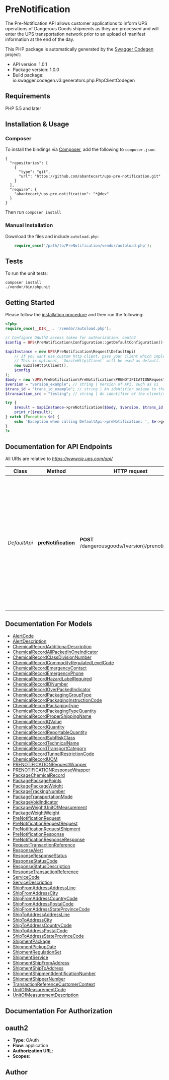 # PreNotification
The Pre-Notification API allows customer applications to inform UPS operations of Dangerous Goods shipments as they are processed and will enter the UPS transportation network prior to an upload of manifest information at the end of the day.

This PHP package is automatically generated by the [Swagger Codegen](https://github.com/swagger-api/swagger-codegen) project:

- API version: 1.0.1
- Package version: 1.0.0
- Build package: io.swagger.codegen.v3.generators.php.PhpClientCodegen

## Requirements

PHP 5.5 and later

## Installation & Usage
### Composer

To install the bindings via [Composer](http://getcomposer.org/), add the following to `composer.json`:

```
{
  "repositories": [
    {
      "type": "git",
      "url": "https://github.com/abantecart/ups-pre-notification.git"
    }
  ],
  "require": {
    "abantecart/ups-pre-notification": "*@dev"
  }
}
```

Then run `composer install`

### Manual Installation

Download the files and include `autoload.php`:

```php
    require_once('/path/to/PreNotification/vendor/autoload.php');
```

## Tests

To run the unit tests:

```
composer install
./vendor/bin/phpunit
```

## Getting Started

Please follow the [installation procedure](#installation--usage) and then run the following:

```php
<?php
require_once(__DIR__ . '/vendor/autoload.php');

// Configure OAuth2 access token for authorization: oauth2
$config = UPS\PreNotification\Configuration::getDefaultConfiguration()->setAccessToken('YOUR_ACCESS_TOKEN');

$apiInstance = new UPS\PreNotification\Request\DefaultApi(
    // If you want use custom http client, pass your client which implements `GuzzleHttp\ClientInterface`.
    // This is optional, `GuzzleHttp\Client` will be used as default.
    new GuzzleHttp\Client(),
    $config
);
$body = new \UPS\PreNotification\PreNotification\PRENOTIFICATIONRequestWrapper(); // \UPS\PreNotification\PreNotification\PRENOTIFICATIONRequestWrapper | Generate sample code for popular API requests by selecting an example below. To view a full sample request and response, first click "Authorize" and enter your application credentials, then populate the required parameters above and click "Try it out".
$version = "version_example"; // string | Version of API, such as v1
$trans_id = "trans_id_example"; // string | An identifier unique to the request. Length 32
$transaction_src = "testing"; // string | An identifier of the client/source application that is making the request.Length 512

try {
    $result = $apiInstance->preNotification($body, $version, $trans_id, $transaction_src);
    print_r($result);
} catch (Exception $e) {
    echo 'Exception when calling DefaultApi->preNotification: ', $e->getMessage(), PHP_EOL;
}
?>
```

## Documentation for API Endpoints

All URIs are relative to *https://wwwcie.ups.com/api/*

Class | Method | HTTP request | Description
------------ | ------------- | ------------- | -------------
*DefaultApi* | [**preNotification**](docs/Api/DefaultApi.md#prenotification) | **POST** /dangerousgoods/{version}/prenotification | The Pre-Notification API allows customer applications to inform UPS operations of Dangerous Goods shipments as they are processed and will enter the UPS transportation network prior to an upload of manifest information at the end of the day.

## Documentation For Models

 - [AlertCode](docs/Model/AlertCode.md)
 - [AlertDescription](docs/Model/AlertDescription.md)
 - [ChemicalRecordAdditionalDescription](docs/Model/ChemicalRecordAdditionalDescription.md)
 - [ChemicalRecordAllPackedInOneIndicator](docs/Model/ChemicalRecordAllPackedInOneIndicator.md)
 - [ChemicalRecordClassDivisionNumber](docs/Model/ChemicalRecordClassDivisionNumber.md)
 - [ChemicalRecordCommodityRegulatedLevelCode](docs/Model/ChemicalRecordCommodityRegulatedLevelCode.md)
 - [ChemicalRecordEmergencyContact](docs/Model/ChemicalRecordEmergencyContact.md)
 - [ChemicalRecordEmergencyPhone](docs/Model/ChemicalRecordEmergencyPhone.md)
 - [ChemicalRecordHazardLabelRequired](docs/Model/ChemicalRecordHazardLabelRequired.md)
 - [ChemicalRecordIDNumber](docs/Model/ChemicalRecordIDNumber.md)
 - [ChemicalRecordOverPackedIndicator](docs/Model/ChemicalRecordOverPackedIndicator.md)
 - [ChemicalRecordPackagingGroupType](docs/Model/ChemicalRecordPackagingGroupType.md)
 - [ChemicalRecordPackagingInstructionCode](docs/Model/ChemicalRecordPackagingInstructionCode.md)
 - [ChemicalRecordPackagingType](docs/Model/ChemicalRecordPackagingType.md)
 - [ChemicalRecordPackagingTypeQuantity](docs/Model/ChemicalRecordPackagingTypeQuantity.md)
 - [ChemicalRecordProperShippingName](docs/Model/ChemicalRecordProperShippingName.md)
 - [ChemicalRecordQValue](docs/Model/ChemicalRecordQValue.md)
 - [ChemicalRecordQuantity](docs/Model/ChemicalRecordQuantity.md)
 - [ChemicalRecordReportableQuantity](docs/Model/ChemicalRecordReportableQuantity.md)
 - [ChemicalRecordSubRiskClass](docs/Model/ChemicalRecordSubRiskClass.md)
 - [ChemicalRecordTechnicalName](docs/Model/ChemicalRecordTechnicalName.md)
 - [ChemicalRecordTransportCategory](docs/Model/ChemicalRecordTransportCategory.md)
 - [ChemicalRecordTunnelRestrictionCode](docs/Model/ChemicalRecordTunnelRestrictionCode.md)
 - [ChemicalRecordUOM](docs/Model/ChemicalRecordUOM.md)
 - [PRENOTIFICATIONRequestWrapper](docs/Model/PRENOTIFICATIONRequestWrapper.md)
 - [PRENOTIFICATIONResponseWrapper](docs/Model/PRENOTIFICATIONResponseWrapper.md)
 - [PackageChemicalRecord](docs/Model/PackageChemicalRecord.md)
 - [PackagePackagePoints](docs/Model/PackagePackagePoints.md)
 - [PackagePackageWeight](docs/Model/PackagePackageWeight.md)
 - [PackageTrackingNumber](docs/Model/PackageTrackingNumber.md)
 - [PackageTransportationMode](docs/Model/PackageTransportationMode.md)
 - [PackageVoidIndicator](docs/Model/PackageVoidIndicator.md)
 - [PackageWeightUnitOfMeasurement](docs/Model/PackageWeightUnitOfMeasurement.md)
 - [PackageWeightWeight](docs/Model/PackageWeightWeight.md)
 - [PreNotificationRequest](docs/Model/PreNotificationRequest.md)
 - [PreNotificationRequestRequest](docs/Model/PreNotificationRequestRequest.md)
 - [PreNotificationRequestShipment](docs/Model/PreNotificationRequestShipment.md)
 - [PreNotificationResponse](docs/Model/PreNotificationResponse.md)
 - [PreNotificationResponseResponse](docs/Model/PreNotificationResponseResponse.md)
 - [RequestTransactionReference](docs/Model/RequestTransactionReference.md)
 - [ResponseAlert](docs/Model/ResponseAlert.md)
 - [ResponseResponseStatus](docs/Model/ResponseResponseStatus.md)
 - [ResponseStatusCode](docs/Model/ResponseStatusCode.md)
 - [ResponseStatusDescription](docs/Model/ResponseStatusDescription.md)
 - [ResponseTransactionReference](docs/Model/ResponseTransactionReference.md)
 - [ServiceCode](docs/Model/ServiceCode.md)
 - [ServiceDescription](docs/Model/ServiceDescription.md)
 - [ShipFromAddressAddressLine](docs/Model/ShipFromAddressAddressLine.md)
 - [ShipFromAddressCity](docs/Model/ShipFromAddressCity.md)
 - [ShipFromAddressCountryCode](docs/Model/ShipFromAddressCountryCode.md)
 - [ShipFromAddressPostalCode](docs/Model/ShipFromAddressPostalCode.md)
 - [ShipFromAddressStateProvinceCode](docs/Model/ShipFromAddressStateProvinceCode.md)
 - [ShipToAddressAddressLine](docs/Model/ShipToAddressAddressLine.md)
 - [ShipToAddressCity](docs/Model/ShipToAddressCity.md)
 - [ShipToAddressCountryCode](docs/Model/ShipToAddressCountryCode.md)
 - [ShipToAddressPostalCode](docs/Model/ShipToAddressPostalCode.md)
 - [ShipToAddressStateProvinceCode](docs/Model/ShipToAddressStateProvinceCode.md)
 - [ShipmentPackage](docs/Model/ShipmentPackage.md)
 - [ShipmentPickupDate](docs/Model/ShipmentPickupDate.md)
 - [ShipmentRegulationSet](docs/Model/ShipmentRegulationSet.md)
 - [ShipmentService](docs/Model/ShipmentService.md)
 - [ShipmentShipFromAddress](docs/Model/ShipmentShipFromAddress.md)
 - [ShipmentShipToAddress](docs/Model/ShipmentShipToAddress.md)
 - [ShipmentShipmentIdentificationNumber](docs/Model/ShipmentShipmentIdentificationNumber.md)
 - [ShipmentShipperNumber](docs/Model/ShipmentShipperNumber.md)
 - [TransactionReferenceCustomerContext](docs/Model/TransactionReferenceCustomerContext.md)
 - [UnitOfMeasurementCode](docs/Model/UnitOfMeasurementCode.md)
 - [UnitOfMeasurementDescription](docs/Model/UnitOfMeasurementDescription.md)

## Documentation For Authorization


## oauth2

- **Type**: OAuth
- **Flow**: application
- **Authorization URL**: 
- **Scopes**: 


## Author



